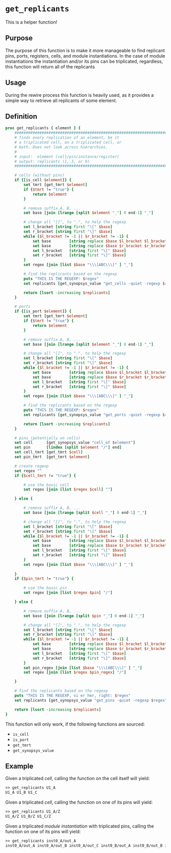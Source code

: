 # ```get_replicants```

This is a helper function!

## Purpose

The purpose of this function is to make it more manageable to find replicant pins, ports, registers, cells, and module instantiations. In the case of module instantiations the instantiation and/or its pins can be triplicated, regardless, this function will return all of the replicants

## Usage

During the rewire process this function is heavily used, as it provides a simple way to retrieve all replicants of some element.

## Definition

```tcl
proc get_replicants { element } {
    #############################################################################
    # finds every replication of an element, be it
    # a triplicated cell, on a triplicated cell, or
    # both. Does not look across hierarchies.
    #
    # input:  element (cell/pin/instance/register)
    # output: replicants (1, 3, or 9)
    #############################################################################

    # cells (without pins)
    if {[is_cell $element]} {
        set tmrt [get_tmrt $element]
        if {$tmrt != "true"} {
            return $element
        }

        # remove suffix A, B, ...
        set base [join [lrange [split $element "_"] 0 end-1] "_"]

        # change all "[]", to ".", to help the regexp
        set l_bracket [string first "\[" $base]
        set r_bracket [string first "\]" $base]
        while {$l_bracket != -1 || $r_bracket != -1} {
            set base        [string replace $base $l_bracket $l_bracket "."]
            set base        [string replace $base $r_bracket $r_bracket "."]
            set l_bracket   [string first "\[" $base]
            set r_bracket   [string first "\]" $base]
        }
        set regex [join [list $base "\\\[ABC\\\]" ] "_"]

        # find the replicants based on the regexp
        puts "THIS IS THE REGEXP: $regex"
        set replicants [get_synopsys_value "get_cells -quiet -regexp $regex"]

        return [lsort -increasing $replicants]
    }

    # ports
    if {[is_port $element]} {
        set tmrt [get_tmrt $element]
        if {$tmrt != "true"} {
            return $element
        }

        # remove suffix A, B, ...
        set base [join [lrange [split $element "_"] 0 end-1] "_"]

        # change all "[]", to ".", to help the regexp
        set l_bracket [string first "\[" $base]
        set r_bracket [string first "\]" $base]
        while {$l_bracket != -1 || $r_bracket != -1} {
            set base        [string replace $base $l_bracket $l_bracket "."]
            set base        [string replace $base $r_bracket $r_bracket "."]
            set l_bracket   [string first "\[" $base]
            set r_bracket   [string first "\]" $base]
        }
        set regex [join [list $base "\\\[ABC\\\]" ] "_"]

        # find the replicants based on the regexp
        puts "THIS IS THE REGEXP: $regex"
        set replicants [get_synopsys_value "get_ports -quiet -regexp $regex"]

        return [lsort -increasing $replicants]
    }

    # pins (potentially on cells)
    set cell      [get_synopsys_value "cell_of $element"]
    set pin       [lindex [split $element "/"] end]
    set cell_tmrt [get_tmrt $cell]
    set pin_tmrt  [get_tmrt $element]

    # create regexp 
    set regex ""
    if {$cell_tmrt != "true"} {

        # use the basic cell 
        set regex [join [list $regex $cell] ""]

    } else {

        # remove suffix A, B, ...
        set base [join [lrange [split $cell "_"] 0 end-1] "_"]

        # change all "[]", to ".", to help the regexp
        set l_bracket [string first "\[" $base]
        set r_bracket [string first "\]" $base]
        while {$l_bracket != -1 || $r_bracket != -1} {
            set base        [string replace $base $l_bracket $l_bracket "."]
            set base        [string replace $base $r_bracket $r_bracket "."]
            set l_bracket   [string first "\[" $base]
            set r_bracket   [string first "\]" $base]
        }
        set regex [join [list $base "\\\[ABC\\\]" ] "_"]
        
    }
    if {$pin_tmrt != "true"} {

        # use the basic pin
        set regex [join [list $regex $pin] "/"]

    } else {

        # remove suffix A, B, ...
        set base [join [lrange [split $pin "_"] 0 end-1] "_"]

        # change all "[]", to ".", to help the regexp
        set l_bracket [string first "\[" $base]
        set r_bracket [string first "\]" $base]
        while {$l_bracket != -1 || $r_bracket != -1} {
            set base        [string replace $base $l_bracket $l_bracket "."]
            set base        [string replace $base $r_bracket $r_bracket "."]
            set l_bracket   [string first "\[" $base]
            set r_bracket   [string first "\]" $base]
        }
        set pin_regex [join [list $base "\\\[ABC\\\]" ] "_"]
        set regex [join [list $regex $pin_regex] "/"]

    }

    # find the replicants based on the regexp
    puts "THIS IS THE REGEXP, vi er her, right: $regex"
    set replicants [get_synopsys_value "get_pins -quiet -regexp $regex"]

    return [lsort -increasing $replicants]
}
```

This function will only work, if the following functions are sourced:

* ```is_cell```
* ```is_port```
* ```get_tmrt```
* ```get_synopsys_value```

## Example

Given a triplicated *cell*, calling the function on the cell itself will yield:

```tcl
>> get_replicants U1_A
U1_A U1_B U1_C
```

Given a triplicated *cell*, calling the function on one of its pins will yield:

```tcl
>> get_replicants U1_A/Z
U1_A/Z U1_B/Z U1_C/Z
```

Given a triplicated *module instantiation* with triplicated pins, calling the function on one of its pins will yield:

```tcl
>> get_replicants inst0_A/out_A
inst0_A/out_A inst0_A/out_B inst0_A/out_C inst0_B/out_A inst0_B/out_B inst0_B/out_C inst0_C/out_A inst0_C/out_B inst0_C/out_C
```
